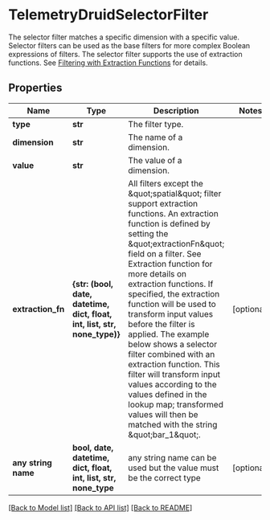 # TelemetryDruidSelectorFilter

The selector filter matches a specific dimension with a specific value. Selector filters can be used as the base filters for more complex Boolean expressions of filters. The selector filter supports the use of extraction functions. See [Filtering with Extraction Functions](https://druid.apache.org/docs/latest/querying/filters.html#filtering-with-extraction-functions) for details.
## Properties
Name | Type | Description | Notes
------------ | ------------- | ------------- | -------------
**type** | **str** | The filter type. | 
**dimension** | **str** | The name of a dimension. | 
**value** | **str** | The value of a dimension. | 
**extraction_fn** | **{str: (bool, date, datetime, dict, float, int, list, str, none_type)}** | All filters except the \&quot;spatial\&quot; filter support extraction functions. An extraction function is defined by setting the \&quot;extractionFn\&quot; field on a filter. See Extraction function for more details on extraction functions. If specified, the extraction function will be used to transform input values before the filter is applied. The example below shows a selector filter combined with an extraction function. This filter will transform input values according to the values defined in the lookup map; transformed values will then be matched with the string \&quot;bar_1\&quot;. | [optional] 
**any string name** | **bool, date, datetime, dict, float, int, list, str, none_type** | any string name can be used but the value must be the correct type | [optional]

[[Back to Model list]](../README.md#documentation-for-models) [[Back to API list]](../README.md#documentation-for-api-endpoints) [[Back to README]](../README.md)



